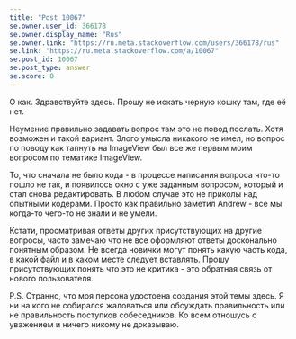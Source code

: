 ```yaml
---
title: "Post 10067"
se.owner.user_id: 366178
se.owner.display_name: "Rus"
se.owner.link: "https://ru.meta.stackoverflow.com/users/366178/rus"
se.link: "https://ru.meta.stackoverflow.com/a/10067"
se.post_id: 10067
se.post_type: answer
se.score: 8
---
```

<p>О как. 
Здравствуйте здесь.
Прошу не искать черную кошку там, где её нет.</p>

<p>Неумение правильно задавать вопрос там это не повод послать. Хотя возможен и такой вариант.
Злого умысла никакого не имел, но вопрос по поводу как тапнуть на ImageView был все же первым моим вопросом по тематике ImageView.</p>

<p>То, что сначала не было кода - в процессе написания вопроса что-то пошло не так, и появилось окно с уже заданным вопросом, который и стал снова редактировать.
В любом случае это не приколы над опытными кодерами.
Просто как правильно заметил Andrew - все мы когда-то чего-то не знали и не умели.</p>

<p>Кстати, просматривая ответы других присутствующих на другие вопросы, часто замечаю что не все оформляют ответы досконально понятным образом. Не всегда новички могут понять какую часть кода, в какой файл и в каком месте следует вставлять. Прошу присутствующих понять что это не критика - это обратная связь от нового пользователя.</p>

<p>P.S. Странно, что моя персона удостоена создания этой темы здесь. Я ни на кого не собирался жаловаться или обсуждать правильность или не правильность поступков собеседников.
Ко всем отношусь с уважением и ничего никому не доказываю. </p>
